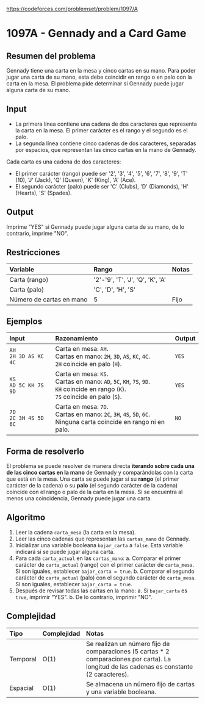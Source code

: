https://codeforces.com/problemset/problem/1097/A

# 1097A - Gennady and a Card Game

## Resumen del problema
Gennady tiene una carta en la mesa y cinco cartas en su mano. Para poder jugar una carta de su mano, esta debe coincidir en rango o en palo con la carta en la mesa. El problema pide determinar si Gennady puede jugar alguna carta de su mano.

## Input
-   La primera línea contiene una cadena de dos caracteres que representa la carta en la mesa. El primer carácter es el rango y el segundo es el palo.
-   La segunda línea contiene cinco cadenas de dos caracteres, separadas por espacios, que representan las cinco cartas en la mano de Gennady.

Cada carta es una cadena de dos caracteres:
-   El primer carácter (rango) puede ser '2', '3', '4', '5', '6', '7', '8', '9', 'T' (10), 'J' (Jack), 'Q' (Queen), 'K' (King), 'A' (Ace).
-   El segundo carácter (palo) puede ser 'C' (Clubs), 'D' (Diamonds), 'H' (Hearts), 'S' (Spades).

## Output
Imprime "YES" si Gennady puede jugar alguna carta de su mano, de lo contrario, imprime "NO".

## Restricciones

| Variable          | Rango                               | Notas                               |
| :---------------- | :---------------------------------- | :---------------------------------- |
| Carta (rango)     | '2'-'9', 'T', 'J', 'Q', 'K', 'A'    |                                     |
| Carta (palo)      | 'C', 'D', 'H', 'S'                  |                                     |
| Número de cartas en mano | 5                           | Fijo                                |

## Ejemplos

| Input | Razonamiento | Output |
| :---- | :----------- | :----- |
| `AH` <br> `2H 3D AS KC 4C` | Carta en mesa: `AH`. <br> Cartas en mano: `2H`, `3D`, `AS`, `KC`, `4C`. <br> `2H` coincide en palo (`H`). | `YES` |
| `KS` <br> `AD 5C KH 7S 9D` | Carta en mesa: `KS`. <br> Cartas en mano: `AD`, `5C`, `KH`, `7S`, `9D`. <br> `KH` coincide en rango (`K`). <br> `7S` coincide en palo (`S`). | `YES` |
| `7D` <br> `2C 3H 4S 5D 6C` | Carta en mesa: `7D`. <br> Cartas en mano: `2C`, `3H`, `4S`, `5D`, `6C`. <br> Ninguna carta coincide en rango ni en palo. | `NO` |

## Forma de resolverlo

El problema se puede resolver de manera directa **iterando sobre cada una de las cinco cartas en la mano** de Gennady y comparándolas con la carta que está en la mesa. Una carta se puede jugar si su **rango** (el primer carácter de la cadena) o su **palo** (el segundo carácter de la cadena) coincide con el rango o palo de la carta en la mesa. Si se encuentra al menos una coincidencia, Gennady puede jugar una carta.

## Algoritmo
1.  Leer la cadena `carta_mesa` (la carta en la mesa).
2.  Leer las cinco cadenas que representan las `cartas_mano` de Gennady.
3.  Inicializar una variable booleana `bajar_carta` a `false`. Esta variable indicará si se puede jugar alguna carta.
4.  Para cada `carta_actual` en las `cartas_mano`:
    a.  Comparar el primer carácter de `carta_actual` (rango) con el primer carácter de `carta_mesa`. Si son iguales, establecer `bajar_carta = true`.
    b.  Comparar el segundo carácter de `carta_actual` (palo) con el segundo carácter de `carta_mesa`. Si son iguales, establecer `bajar_carta = true`.
5.  Después de revisar todas las cartas en la mano:
    a.  Si `bajar_carta` es `true`, imprimir "YES".
    b.  De lo contrario, imprimir "NO".

## Complejidad

| Tipo     | Complejidad | Notas                               |
| :------- | :---------- | :---------------------------------- |
| Temporal | O(1)        | Se realizan un número fijo de comparaciones (5 cartas * 2 comparaciones por carta). La longitud de las cadenas es constante (2 caracteres). |
| Espacial | O(1)        | Se almacena un número fijo de cartas y una variable booleana. |